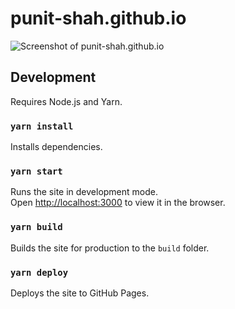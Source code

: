 # punit-shah.github.io

![Screenshot of punit-shah.github.io](https://user-images.githubusercontent.com/6018387/62081999-bc1fc200-b24b-11e9-9bcd-fe4e4a1fc5ca.png)

## Development

Requires Node.js and Yarn.

### `yarn install`

Installs dependencies.

### `yarn start`

Runs the site in development mode.<br>
Open [http://localhost:3000](http://localhost:3000) to view it in the browser.

### `yarn build`

Builds the site for production to the `build` folder.

### `yarn deploy`

Deploys the site to GitHub Pages.
